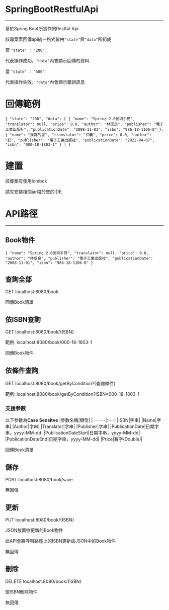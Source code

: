 # SpringBootRestfulApi
***
 基於Spring Boot所實作的Restful Api
 
 該專案索回傳api統一格式皆由`"state"`與`"data"`所組成
 
 當 `"state" : "200"`
 
 代表操作成功，`"data"`內會顯示回傳的資料
 
 當 `"state" : "500"`
 
 代表操作失敗，`"data"`內會顯示錯誤訊息
 
 # 回傳範例
 `{
    "state": "200",
    "data": [
        {
            "name": "Spring 2.0技術手冊",
            "translator": null,
            "price": 0.0,
            "author": "林信良",
            "publisher": "電子工業出版社",
            "publicationDate": "2008-11-01",
            "isbn": "986-18-1106-0"
        },
        {
            "name": "我寫的書",
            "translator": "扛義",
            "price": 0.0,
            "author": "扛",
            "publisher": "電子工業出版社",
            "publicationDate": "2022-04-07",
            "isbn": "000-18-1803-1"
        }
    ]
}`

# 建置
 該專案有使用lombok
 
 請先安裝相關jar檔於您的IDE
 
 
# API路徑
***
## Book物件
`{
            "name": "Spring 2.0技術手冊",
            "translator": null,
            "price": 0.0,
            "author": "林信良",
            "publisher": "電子工業出版社",
            "publicationDate": "2008-11-01",
            "isbn": "986-18-1106-0"
        }`
 ## 查詢全部
  GET localhost:8080/book
  
  回傳Book清單
 ## 依ISBN查詢
  GET localhost:8080/book/{ISBN}
  
  範例: localhost:8080/book/000-18-1803-1
  
  回傳Book物件
 ## 依條件查詢
  GET localhost:8080/book/getByCondition?{查詢條件}
  
  範例: localhost:8080/book/getByCondition?ISBN=000-18-1803-1
  ### 支援參數
  以下參數為**Case Sensitve**
  |參數名稱|類型|
  | :-----|:---|
  |ISBN|字串|
  |Name|字串|
  |Author|字串|
  |Translator|字串|
  |Publisher|字串|
  |PublicationDate|日期字串，yyyy-MM-dd|
  |PublicationDateStart|日期字串，yyyy-MM-dd|
  |PublicationDateEnd|日期字串，yyyy-MM-dd|
  |Price|數字(Double)|
  
  回傳Book清單
 ## 儲存
  POST localhost:8080/book/save
  
  無回傳
 ## 更新
  PUT localhost:8080/book/{ISBN}
  
  JSON放置欲更新的Book物件
  
  此API會將呼叫路徑上的ISBN更新成JSON中的Book物件
  
  無回傳
 ## 刪除
  DELETE localhost:8080/book/{ISBN}
  
  依ISBN刪除物件
  
  無回傳
